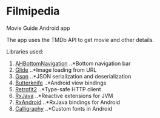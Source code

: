 # Filmipedia
Movie Guide Android app

The app uses the TMDb API to get movie and other details.

Libraries used:
1. [AHBottomNavigation](https://github.com/aurelhubert/ahbottomnavigation)
..*Bottom navigation bar  
2. [Glide](https://github.com/bumptech/glide)
..*Image loading from URL
3. [Gson](https://github.com/google/gson)
..*JSON serialization and deserialization
4. [Butterknife](https://github.com/JakeWharton/butterknife)
..*Android view bindings
5. [Retrofit2](https://github.com/square/retrofit)
..*Type-safe HTTP client
6. [RxJava](https://github.com/ReactiveX/RxJava)
..*Reactive extensions for JVM
7. [RxAndroid](https://github.com/ReactiveX/RxAndroid)
..*RxJava bindings for Android
8. [Calligraphy](https://github.com/chrisjenx/Calligraphy)
..*Custom fonts in Android